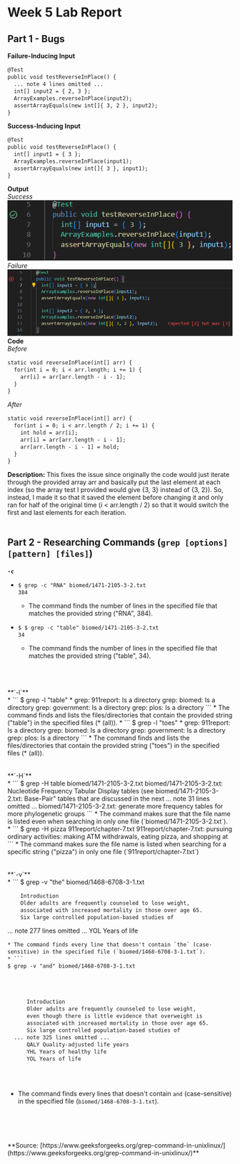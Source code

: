 # Week 5 Lab Report
## Part 1 - Bugs
**Failure-Inducing Input**<br>
```
@Test
public void testReverseInPlace() {
  ... note 4 lines omitted ...
  int[] input2 = { 2, 3 };
  ArrayExamples.reverseInPlace(input2);
  assertArrayEquals(new int[]{ 3, 2 }, input2);
}
```
**Success-Inducing Input**<br>
```
@Test 
public void testReverseInPlace() {
  int[] input1 = { 3 };
  ArrayExamples.reverseInPlace(input1);
  assertArrayEquals(new int[]{ 3 }, input1);
}
```
**Output**<br>
*Success*<br>
![Successful Run](success.png)<br>
*Failure*<br>
![Failed Run](failure.png)<br>
**Code**<br>
*Before*
```
static void reverseInPlace(int[] arr) {
  for(int i = 0; i < arr.length; i += 1) {
    arr[i] = arr[arr.length - i - 1];
  }
}
```
*After*
```
static void reverseInPlace(int[] arr) {
  for(int i = 0; i < arr.length / 2; i += 1) {
    int hold = arr[i];
    arr[i] = arr[arr.length - i - 1];
    arr[arr.length - i - 1] = hold;
  }
}
```
**Description:** This fixes the issue since originally the code would just iterate through the provided array arr and basically put the last element at each index (so the array test I provided would give {3, 3} 
instead of {3, 2}). So, instead, I made it so that it saved the element before changing it and only ran for half of the original time (i < arr.length / 2) so that it would switch the first and last elements for each
iteration.<br><br>
## Part 2 - Researching Commands (`grep [options] [pattern] [files]`)
**`-c`**<br>
* ```
  $ grep -c "RNA" biomed/1471-2105-3-2.txt
  384
  ```
  * The command finds the number of lines in the specified file that matches the provided string ("RNA", 384).
* ```
  $ $ grep -c "table" biomed/1471-2105-3-2.txt
  34
  ```
  * The command finds the number of lines in the specified file that matches the provided string ("table", 34).
<br>
<br><br>**`-l`**<br>
* ```
  $ grep -l "table" *
  grep: 911report: Is a directory
  grep: biomed: Is a directory
  grep: government: Is a directory
  grep: plos: Is a directory
  ```
  * The command finds and lists the files/directories that contain the provided string ("table") in the specified files (* (all)).
* ```
  $ grep -l "toes" *
  grep: 911report: Is a directory
  grep: biomed: Is a directory
  grep: government: Is a directory
  grep: plos: Is a directory
  ```
  * The command finds and lists the files/directories that contain the provided string ("toes") in the specified files (* (all)).
<br>
<br><br>**`-H`**<br>
* ```
  $ grep -H table biomed/1471-2105-3-2.txt
  biomed/1471-2105-3-2.txt:            Nucleotide Frequency Tabular Display tables (see
  biomed/1471-2105-3-2.txt:            Base-Pair" tables that are discussed in the next
  ... note 31 lines omitted ...
  biomed/1471-2105-3-2.txt:        generate more frequency tables for more phylogenetic groups
  ```
  * The command makes sure that the file name is listed even when searching in only one file (`biomed/1471-2105-3-2.txt`).
* ```
  $ grep -H pizza 911report/chapter-7.txt
  911report/chapter-7.txt:                pursuing ordinary activities: making ATM withdrawals, eating pizza, and shopping at
  ```
  * The command makes sure the file name is listed when searching for a specific string ("pizza") in only one file (`911report/chapter-7.txt`)
<br>
<br><br>**`-v`**<br>
* ```
  $ grep -v "the" biomed/1468-6708-3-1.txt
  
    
      
        Introduction
        Older adults are frequently counseled to lose weight,
        associated with increased mortality in those over age 65.
        Six large controlled population-based studies of
  ... note 277 lines omitted ...
          YOL Years of life
      
    
  

  ```
  * The command finds every line that doesn't contain `the` (case-sensitive) in the specified file (`biomed/1468-6708-3-1.txt`).
* ```
  $ grep -v "and" biomed/1468-6708-3-1.txt

  
    
      
        Introduction
        Older adults are frequently counseled to lose weight,
        even though there is little evidence that overweight is
        associated with increased mortality in those over age 65.
        Six large controlled population-based studies of
    ... note 325 lines omitted ...
        QALY Quality-adjusted life years
        YHL Years of healthy life
        YOL Years of life
      
    
  

  ```
  * The command finds every lines that doesn't contain `and` (case-sensitive) in the specified file (`biomed/1468-6708-3-1.txt`).
<br>
<br><br><br>**Source: [https://www.geeksforgeeks.org/grep-command-in-unixlinux/](https://www.geeksforgeeks.org/grep-command-in-unixlinux/)**
